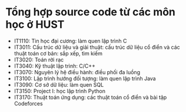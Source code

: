 # Tổng hợp source code từ các môn học ở HUST
- IT1110: Tin học đại cương: làm quen lập trình C
- IT3011: Cấu trúc dữ liệu và giải thuật: cấu trúc dữ liệu cổ điển và các thuật toán cơ bản: sắp xếp, tìm kiếm
- IT3020: Toán rời rạc
- IT3040: Kỹ thuật lập trình: C/C++
- IT3070: Nguyên lý hệ điều hành: điều phối đa luồng
- IT3100: Lập trình hướng đối tượng: làm quen lập trình Java
- IT3090: Cơ sở dữ liệu: làm quen SQL
- IT3150: Project I: học lập trình Python
- IT3170: Thuật toán ứng dụng: các thuật toán cổ điển và bài tập Codeforces
